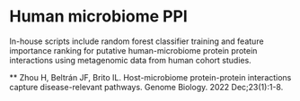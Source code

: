 # Human microbiome PPI

In-house scripts include random forest classifier training and feature importance ranking for putative human-microbiome protein protein interactions using metagenomic data from human cohort studies.

** Zhou H, Beltrán JF, Brito IL. Host-microbiome protein-protein interactions capture disease-relevant pathways. Genome Biology. 2022 Dec;23(1):1-8.

